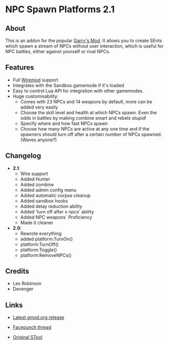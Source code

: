 NPC Spawn Platforms 2.1
=======================
About
-----
This is an addon for the popular [Garry's Mod][gmod].
It allows you to create SEnts which spawn a stream of NPCs without user interaction, which is useful for NPC battles, either against yourself or rival NPCs.

Features
--------
* Full [Wiremod][wire] support
* Integrates with the Sandbox gamemode if it's loaded
* Easy to control Lua API for integration with other gamemodes.
* Huge customisability:
    - Comes with 23 NPCs and 14 weapons by default, more can be added very easily
    - Choose the skill level and health at which NPCs spawn. Even the odds in battles by making combine smart and rebels stupid!
    - Specify where and how fast NPCs spawn
    - Choose how many NPCs are active at any one time and if the spawners should turn off after a certain number of NPCs spawned. (Waves anyone?)

Changelog
---------
* __2.1__:
    - Wire support
    - Added Hunter
    - Added zombine
    - Added admin config menu
    - Added automatic corpse cleanup
    - Added sandbox hooks
    - Added delay reduction ability
    - Added 'turn off after x npcs' ability
    - Added NPC weapons` Proficiency
    - Made it cleaner
* __2.0__:
    - Rewrote everything
    - added platform:TurnOn()
    - platform:TurnOff()
    - platform:Toggle()
    - platform:RemoveNPCs()


Credits
-------
* Lex Robinson
* Devenger

Links
-----
* [Latest gmod.org release][latest]
* [Facepunch thread][fpthread]
* [Original STool][original]

  [gmod]:     http://garrysmod.com/                           "Garry's Mod"
  [wire]:     http://wiremod.com/                             "Wire Mod"
  [latest]:   http://garrysmod.org/downloads/?a=view&id=99245 "Latest 'stable' release"
  [fpthread]: http://facepunch.com/threads/845444             "Facepunch forums release thread"
  [original]: http://garrysmod.org/downloads/?a=view&id=3898  "STool this is based off"
